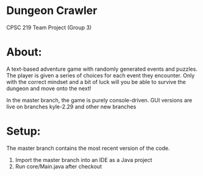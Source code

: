 # Dungeon Crawler
CPSC 219 Team Project (Group 3)

# About:
A text-based adventure game with randomly generated events and puzzles.
The player is given a series of choices for each event they encounter.
Only with the correct mindset and a bit of luck will you be able to survive the dungeon and move onto the next!

In the master branch, the game is purely console-driven.
GUI versions are live on branches kyle-2.29 and other new branches

# Setup:
The master branch contains the most recent version of the code.

1. Import the master branch into an IDE as a Java project
3. Run core/Main.java after checkout
